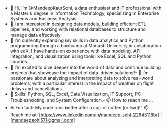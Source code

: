 - 👋 Hi, I’m @MandeepKaurSohi, a data enthusiast and IT professional with a Master's degree in Information Technology, specializing in Enterprise Systems and Business Analysis. 
- 👀 I am interested in designing data models, building efficient ETL pipelines, and working with relational databases to structure and manage data effectively
- 🌱 I’m currently expanding my skills in data analytics and Python programming through a bootcamp at Monash University in collaboration with edX. I have hands-on experience with data modeling, API integration, and visualization using tools like Excel, SQL and Python libraries.
- 🚀 I’m excited to dive deeper into the world of data and continue building projects that showcase the impact of data-driven solutions!- 💼 I’m passionate about analyzing and interpreting data to solve real-world problems, with a particular interest in the impact of weather on flight delays and cancellations.
- 🔧 Skills: Python, SQL, Excel, Data Visualization, IT Support, PC Troubleshooting, and System Configuration.- 📫 How to reach me ...
- ☕  Fun fact: My code runs better after a cup of coffee (or two)!"
📫 Reach me at: [https://www.linkedin.com/in/mandeep-sohi-22643118b/] | [mandeepsohi571@gmail.com]

<!---
MandeepKaurSohi/MandeepKaurSohi is a ✨ special ✨ repository because its `README.md` (this file) appears on your GitHub profile.
You can click the Preview link to take a look at your changes.
--->
